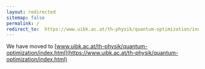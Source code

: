 ```yaml
---
layout: redirected
sitemap: false
permalink: /
redirect_to:  https://www.uibk.ac.at/th-physik/quantum-optimization/index.html
---
```


We have moved to [www.uibk.ac.at/th-physik/quantum-optimization/index.html](https://www.uibk.ac.at/th-physik/quantum-optimization/index.html)
